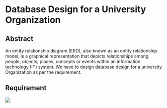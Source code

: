 # Database Design for a University Organization
## Abstract
An entity relationship diagram (ERD), also known as an entity relationship model, is a graphical representation that depicts relationships among people, objects, places, concepts or events within an information technology (IT) system. We have to design database design for a university Organization as per the requirement.

## Requirement

![](https://github.com/Pramodgopinathan/entity-relationship-diagram/blob/main/ERD.PNG)
